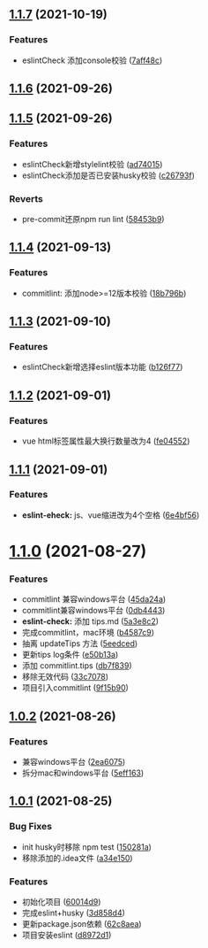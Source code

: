 ## [1.1.7](http://10.124.163.76:8888/qiujb/zwt-fe/compare/v1.1.6...v1.1.7) (2021-10-19)


### Features

* eslintCheck 添加console校验 ([7aff48c](http://10.124.163.76:8888/qiujb/zwt-fe/commits/7aff48c1cf778f143ed5c7e4c7500a26898273b8))



## [1.1.6](http://10.124.163.76:8888/qiujb/zwt-fe/compare/v1.1.5...v1.1.6) (2021-09-26)



## [1.1.5](http://10.124.163.76:8888/qiujb/zwt-fe/compare/v1.1.4...v1.1.5) (2021-09-26)


### Features

* eslintCheck新增stylelint校验 ([ad74015](http://10.124.163.76:8888/qiujb/zwt-fe/commits/ad7401577bac9eb562e3d408f94fd24a41177761))
* eslintCheck添加是否已安装husky校验 ([c26793f](http://10.124.163.76:8888/qiujb/zwt-fe/commits/c26793f62f0f2b43c9f6dca0b872309283c08cc6))


### Reverts

* pre-commit还原npm run lint ([58453b9](http://10.124.163.76:8888/qiujb/zwt-fe/commits/58453b9eb0e7b20a4c75a2d1a67f6562472e442b))



## [1.1.4](http://10.124.163.76:8888/qiujb/zwt-fe/compare/v1.1.3...v1.1.4) (2021-09-13)


### Features

* commitlint: 添加node>=12版本校验 ([18b796b](http://10.124.163.76:8888/qiujb/zwt-fe/commits/18b796bf4e7f83b2ed7881d3fcd3c99e16e45aca))



## [1.1.3](http://10.124.163.76:8888/qiujb/zwt-fe/compare/v1.1.2...v1.1.3) (2021-09-10)


### Features

* eslintCheck新增选择eslint版本功能 ([b126f77](http://10.124.163.76:8888/qiujb/zwt-fe/commits/b126f775e0ec89d9cdbbf5194be2171101309cf2))



## [1.1.2](http://10.124.163.76:8888/qiujb/zwt-fe/compare/v1.1.1...v1.1.2) (2021-09-01)


### Features

* vue html标签属性最大换行数量改为4 ([fe04552](http://10.124.163.76:8888/qiujb/zwt-fe/commits/fe04552707fad820d14f52ba0b866f900c354b99))



## [1.1.1](http://10.124.163.76:8888/qiujb/zwt-fe/compare/v1.1.0...v1.1.1) (2021-09-01)


### Features

* **eslint-eheck:** js、vue缩进改为4个空格 ([6e4bf56](http://10.124.163.76:8888/qiujb/zwt-fe/commits/6e4bf56648753aa4e4ae18675abe96b1539098ee))



# [1.1.0](http://10.124.163.76:8888/qiujb/zwt-fe/compare/v1.0.2...v1.1.0) (2021-08-27)


### Features

* commitlint 兼容windows平台 ([45da24a](http://10.124.163.76:8888/qiujb/zwt-fe/commits/45da24a8f0ccf8db64f3614421b922b4a6641ddc))
* commitlint兼容windows平台 ([0db4443](http://10.124.163.76:8888/qiujb/zwt-fe/commits/0db4443def51993ef4e3a46f118cf2add85c807c))
* **eslint-check:** 添加 tips.md ([5a3e8c2](http://10.124.163.76:8888/qiujb/zwt-fe/commits/5a3e8c299582936afa368023b9fc69da3ab18532))
* 完成commitlint，mac环境 ([b4587c9](http://10.124.163.76:8888/qiujb/zwt-fe/commits/b4587c9a8d58ccbbf9680380a4b3b120b39c414a))
* 抽离 updateTips 方法 ([5eedced](http://10.124.163.76:8888/qiujb/zwt-fe/commits/5eedced599ed87146532af347c817aee77d68fb7))
* 更新tips log条件 ([e50b13a](http://10.124.163.76:8888/qiujb/zwt-fe/commits/e50b13a62748f332612849ced1216bbb25768c0c))
* 添加 commitlint.tips ([db7f839](http://10.124.163.76:8888/qiujb/zwt-fe/commits/db7f8396aed13826043631738c98563e6f9f7da6))
* 移除无效代码 ([33c7078](http://10.124.163.76:8888/qiujb/zwt-fe/commits/33c70781f58a6146426a25a3f6a8bfb1d494b507))
* 项目引入commitlint ([9f15b90](http://10.124.163.76:8888/qiujb/zwt-fe/commits/9f15b90f80e901eace4e6db52d767404b707e463))



## [1.0.2](http://10.124.163.76:8888/qiujb/zwt-fe/compare/v1.0.1...v1.0.2) (2021-08-26)


### Features

* 兼容windows平台 ([2ea6075](http://10.124.163.76:8888/qiujb/zwt-fe/commits/2ea6075ad438a16eead334789d86d2f665aa7028))
* 拆分mac和windows平台 ([5eff163](http://10.124.163.76:8888/qiujb/zwt-fe/commits/5eff1639acfc162b5005b157654bbe6a5b462c22))



## [1.0.1](http://10.124.163.76:8888/qiujb/zwt-fe/compare/60014d9fcb7dfdb8b761456bcfaf1f4f7ba6c5f4...v1.0.1) (2021-08-25)


### Bug Fixes

* init husky时移除 npm test ([150281a](http://10.124.163.76:8888/qiujb/zwt-fe/commits/150281a5e40ca800dc481a9ba7403e2e966a6519))
* 移除添加的.idea文件 ([a34e150](http://10.124.163.76:8888/qiujb/zwt-fe/commits/a34e150d00816c5b2e38187d5783d78c05450dc2))


### Features

* 初始化项目 ([60014d9](http://10.124.163.76:8888/qiujb/zwt-fe/commits/60014d9fcb7dfdb8b761456bcfaf1f4f7ba6c5f4))
* 完成eslint+husky ([3d858d4](http://10.124.163.76:8888/qiujb/zwt-fe/commits/3d858d48f5145e266aba82a4af30c51688f29994))
* 更新package.json依赖 ([62c8aea](http://10.124.163.76:8888/qiujb/zwt-fe/commits/62c8aea349873118ee1761ce39f02647d421084e))
* 项目安装eslint ([d8972d1](http://10.124.163.76:8888/qiujb/zwt-fe/commits/d8972d1354015d968ad9c67fc5e5704a5b274ded))




